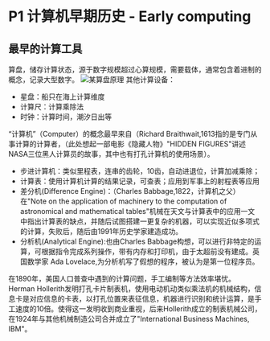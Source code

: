 # P1 计算机早期历史 - Early computing

## 最早的计算工具

算盘，储存计算状态，源于数字规模超过心算规模，需要载体，通常包含着进制的概念，记录大型数字。
![某算盘原理](https://cdn.jsdelivr.net/gh/huchangjun-sjtu/picbed/image/20240112112415.png)
其他计算设备：
* 星盘：船只在海上计算维度
* 计算尺：计算乘除法
* 时钟：计算时间，潮汐日出等

“计算机”（Computer）的概念最早来自（Richard Braithwait,1613指的是专门从事计算的计算者，（此处想起一部电影《隐藏人物》"HIDDEN FIGURES"讲述NASA三位黑人计算员的故事，其中也有打孔计算机的使用场景）。

* 步进计算机：类似里程表，连串的齿轮，10齿，自动进退位，计算加减乘除；
* 计算表：使用计算机计算的结果记录，可查表；应用到军事上的射程表等应用
* 差分机(Difference Engine)：（Charles Babbage,1822，计算机之父）在"Note on the application of machinery to the computation of astronomical and mathematical tables"机械在天文与计算表中的应用一文中指出计算表的缺点，并随后试图搭建一更复杂的机器，可以实现近似多项式的计算，失败后，随后由1991年历史学家建造成功。
* 分析机(Analytical Engine):也由Charles Babbage构想，可以进行非特定的运算，可根据指令完成系列操作，带有内存和打印机，由于太超前没有建成。英国数学家 Ada Lovelace,为分析机写了假想的程序，被认为是第一位程序员。

在1890年，美国人口普查中遇到的计算问题，手工编制等方法效率堪忧。Herman Hollerith发明打孔卡片制表机，使用电动机动类似乘法机的机械结构，信息卡是对应信息的卡表，以打孔位置来表征信息，机器进行识别和统计运算，是手工速度的10倍。使得这一发明收到商业重视，后来Hollerith成立的制表机械公司，在1924年与其他机械制造公司合并成立了"International Business Machines, IBM"。